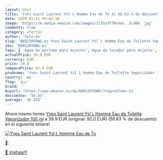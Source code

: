 ```yaml
---
layout: post
title: 'Yves Saint Laurent Ysl L Homme Eau de To al 56.63 % de descuento'
date: 2020-05-21 09:44:10
image: 'https://m.media-amazon.com/images/I/31e3T7NuVwL._SL400_.jpg'
comments: true
category: ofertas
author: 'tole.es'
slug: 'B0012RYDWG-es Yves Saint Laurent Ysl L Homme Eau de Toilette Vaporizador...'
sku: 'B0012RYDWG-es'
tags: [ 'Agua de perfume para mujeres','Agua de tocador para mujeres','Almacenaje de adornos festivos','Almacenamiento y organización','Belleza','Fragancias para mujeres','Hogar y cocina','Instrumentos de percusión para niños','Instrumentos musicales para niños','Juguetes','Juguetes electrónicos','Juguetes y juegos','Perfumes y fragancias','Productos para el cuidado de la piel','Sets y juegos para el cuidado de la piel','Videojuegos para niños','de','eau','toilette', ]
actualPrice: 39.9 EUR
currency: EUR
price: 39.9
comparePrice: 92.0 EUR
prodname: 'Yves Saint Laurent Ysl L Homme Eau de Toilette Vaporizador 100 ml'
country: 'es'
flag: '🇪🇸'
brand: ''
buyurl: 'https://www.amazon.es/dp/B0012RYDWG/?tag=tolees-21'
descuento: '56.63'
average: '46.425'
---
```


Ahora mismo tienes [Yves Saint Laurent Ysl L Homme Eau de Toilette Vaporizador 100 ml](https://www.amazon.es/dp/B0012RYDWG/?tag=tolees-21) a 39.9 EUR (original: 92.0 EUR) (56.63 %  de descuento) en el siguiente enlace!

[![Yves Saint Laurent Ysl L Homme Eau de To](https://m.media-amazon.com/images/I/31e3T7NuVwL._SL400_.jpg)](https://www.amazon.es/dp/B0012RYDWG/?tag=tolees-21)

🔎:


[🛒 Visítala!!!](https://www.amazon.es/dp/B0012RYDWG/?tag=tolees-21)
